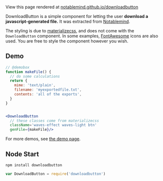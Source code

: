 <!--
---
title: DownloadButton Demos
colors: pink
fontPair: Fugaz One
ga: UA-7002862-5
source: https://github.com/notablemind/downloadbutton/raw/master/Readme.md
css: |
  .DownloadButton {
    font-size: 16px;
    font-family: sans-serif;
  }
styles:
  - https://cdnjs.cloudflare.com/ajax/libs/font-awesome/4.3.0/css/font-awesome.min.css
  - https://cdnjs.cloudflare.com/ajax/libs/materialize/0.95.0/css/materialize.min.css
scripts:
  - download-button.js
  - https://code.jquery.com/jquery-2.1.1.min.js
  - https://cdnjs.cloudflare.com/ajax/libs/materialize/0.95.0/js/materialize.min.js
links:
  home:
  demos: demo.html
  github: https://github.com/notablemind/downloadbutton

---
-->

<!-- @demobox hide -->
View this page rendered at [notablemind.github.io/downloadbutton](http://notablemind.github.io/downloadbutton)
<!-- @demobox /hide -->

DownloadButton is a simple component for letting the user **download a
javascript-generated file.** It was extracted from
[Notablemind](https://github.com/notablemind/notablemind).

The styling is due to [materializecss](http://materializecss.com/), and does
not come with the `DownloadButton` component. In some examples,
[FontAwesome](http://fortawesome.github.io/Font-Awesome/) icons are also used.
 You are free to style the component however you wish.

## Demo

```jsx
// @demobox
function makeFile() {
  // do some calculations
  return {
    mime: 'text/plain',
    filename: 'myexportedfile.txt',
    contents: 'all of the exports',
  }
}


<DownloadButton
  // these classes come from materializecss
  className='waves-effect waves-light btn' 
  genFile={makeFile}/>
```

For more demos, see [the demo page](demo.md).

## Node Start

```bash
npm install downloadbutton
```

```js
var DownloadButton = require('downloadbutton')



